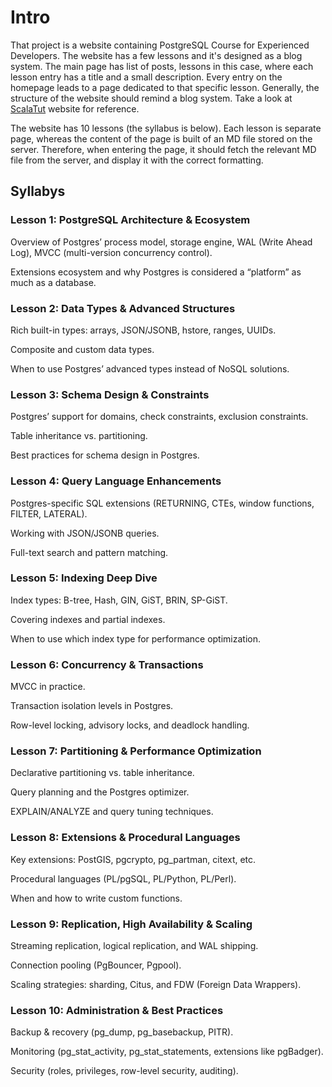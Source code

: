 # Intro 

That project is a website containing PostgreSQL Course for Experienced Developers. The website has a few lessons and it's designed as a blog system. The main page has list of posts, lessons in this case, where each lesson entry has a title and a small description. Every entry on the homepage leads to a page dedicated to that specific lesson. Generally, the structure of the website should remind a blog system. Take a look at [ScalaTut](https://scalatut.greq.me) website for reference.

The website has 10 lessons (the syllabus is below). Each lesson is separate page, whereas the content of the page is built of an MD file stored on the server. Therefore, when entering the page, it should fetch the relevant MD file from the server, and display it with the correct formatting. 


## Syllabys

### Lesson 1: PostgreSQL Architecture & Ecosystem

Overview of Postgres’ process model, storage engine, WAL (Write Ahead Log), MVCC (multi-version concurrency control).

Extensions ecosystem and why Postgres is considered a “platform” as much as a database.

### Lesson 2: Data Types & Advanced Structures

Rich built-in types: arrays, JSON/JSONB, hstore, ranges, UUIDs.

Composite and custom data types.

When to use Postgres’ advanced types instead of NoSQL solutions.

### Lesson 3: Schema Design & Constraints

Postgres’ support for domains, check constraints, exclusion constraints.

Table inheritance vs. partitioning.

Best practices for schema design in Postgres.

### Lesson 4: Query Language Enhancements

Postgres-specific SQL extensions (RETURNING, CTEs, window functions, FILTER, LATERAL).

Working with JSON/JSONB queries.

Full-text search and pattern matching.

### Lesson 5: Indexing Deep Dive

Index types: B-tree, Hash, GIN, GiST, BRIN, SP-GiST.

Covering indexes and partial indexes.

When to use which index type for performance optimization.

### Lesson 6: Concurrency & Transactions

MVCC in practice.

Transaction isolation levels in Postgres.

Row-level locking, advisory locks, and deadlock handling.

### Lesson 7: Partitioning & Performance Optimization

Declarative partitioning vs. table inheritance.

Query planning and the Postgres optimizer.

EXPLAIN/ANALYZE and query tuning techniques.

### Lesson 8: Extensions & Procedural Languages

Key extensions: PostGIS, pgcrypto, pg_partman, citext, etc.

Procedural languages (PL/pgSQL, PL/Python, PL/Perl).

When and how to write custom functions.

### Lesson 9: Replication, High Availability & Scaling

Streaming replication, logical replication, and WAL shipping.

Connection pooling (PgBouncer, Pgpool).

Scaling strategies: sharding, Citus, and FDW (Foreign Data Wrappers).

### Lesson 10: Administration & Best Practices

Backup & recovery (pg_dump, pg_basebackup, PITR).

Monitoring (pg_stat_activity, pg_stat_statements, extensions like pgBadger).

Security (roles, privileges, row-level security, auditing).